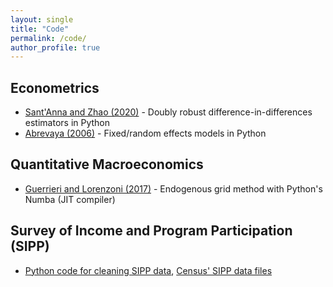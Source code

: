 ```yaml
---
layout: single
title: "Code"
permalink: /code/
author_profile: true
---
```


## Econometrics
- [Sant'Anna and Zhao (2020)](https://github.com/wleejin/DR_DiD) -  Doubly robust difference-in-differences estimators in Python
- [Abrevaya (2006)](https://github.com/wleejin/birthweight-smoking) - Fixed/random effects models in Python

## Quantitative Macroeconomics
- [Guerrieri and Lorenzoni (2017)](https://github.com/wleejin/credit-crunch) -  Endogenous grid method with Python's Numba (JIT compiler)

## Survey of Income and Program Participation (SIPP)
-  [Python code for cleaning SIPP data](https://github.com/wleejin/SIPP-cleaning), [Census' SIPP data files](https://www.nber.org/research/data/survey-income-and-program-participation-sipp)
